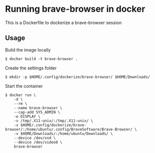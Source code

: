 # Running brave-browser in docker

This is a Dockerfile to dockerize a brave-browser session

## Usage

Build the image locally

    $ docker build -t brave-browser .

Create the settings folder

    $ mkdir -p $HOME/.config/dockerize/brave-browser/ $HOME/Downloads/

Start the container

    $ docker run \
        -d \
        --rm \
        --name brave-browser \
        --cap-add SYS_ADMIN \
        -e DISPLAY \
        -v /tmp/.X11-unix/:/tmp/.X11-unix/ \
        -v $HOME/.config/dockerize/brave-browser/:/home/ubuntu/.config/BraveSoftware/Brave-Browser/ \
        -v $HOME/Downloads/:/home/ubuntu/Downloads/ \
        --device /dev/snd \
        --device /dev/video0 \
        brave-browser
